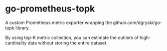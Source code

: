 # go-prometheus-topk

A custom Prometheus metric exporter wrapping the github.com/dgryski/go-topk library.

By using top-K metric collection, you can estimate the outliers of
high-cardinality data without storing the entire dataset.  